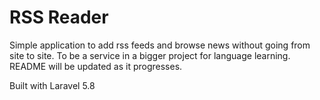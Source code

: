 # RSS Reader

Simple application to add rss feeds and browse news without going from site to site. 
To be a service in a bigger project for language learning.  README will be updated as it 
progresses.

Built with Laravel 5.8